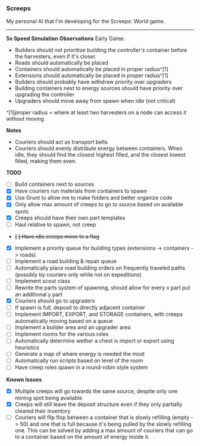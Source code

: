 ### Screeps

My personal AI that I'm developing for the Screeps: World game.

---

**5x Speed Simulation Observations**
Early Game:

- Builders should not prioritize building the controller's container before the harvesters, even if it's closer.
- Roads should automatically be placed
- Containers should automatically be placed in proper radius^[1]
- Extensions should automatically be placed in proper radius^[1]
- Builders should probably have withdraw priority over upgraders
- Building containers next to energy sources should have priority over upgrading the controller
- Upgraders should move away from spawn when idle (not critical)

^[1]proper radius = where at least two harvesters on a node can access it without moving

**Notes**

- Couriers should act as transport belts
- Couriers should evenly distribute energy between containers. When idle, they should find the closest highest filled, and the closest lowest filled, making them even.

**TODO**

- [ ] Build containers next to sources
- [x] Have couriers run materials from containers to spawn
- [x] Use Grunt to allow me to make folders and better organize code
- [x] Only allow max amount of creeps to go to source based on available spots
- [x] Creeps should have their own part templates
- [ ] Haul relative to spawn, not creep
- ~~[ ] Have idle creeps move to a flag~~
- [x] Implement a priority queue for building types (extensions -> containers -> roads)
- [ ] Implement a road building & repair queue
- [ ] Automatically place road building orders on frequently traveled paths (possibly by couriers only while not on expeditions)
- [ ] Implement scout class
- [ ] Rewrite the parts system of spawning, should allow for every x part put an additional y part
- [x] Couriers should go to upgraders
- [ ] If spawn is full, deposit to directly adjacent container
- [ ] Implement IMPORT, EXPORT, and STORAGE containers, with creeps automatically moving based on a queue
- [ ] Implement a builder area and an upgrader area
- [ ] Implement rooms for the various roles
- [ ] Automatically determine wether a chest is import or export using heuristics
- [ ] Generate a map of where energy is needed the most
- [ ] Automatically run scripts based on level of the room
- [ ] Have creep roles spawn in a round-robin style system

**Known Issues**

- [x] Multiple creeps will go towards the same source, despite only one mining spot being available
- [x] Creeps will still leave the deposit structure even if they only partially cleared their inventory
- [ ] Couriers will flip flop between a container that is slowly refilling (empty -> 50) and one that is full because it's being pulled by the slowly refilling one. This can be solved by adding a max amount of couriers that can go to a container based on the amount of energy inside it.

